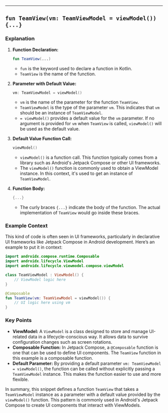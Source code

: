 ---------------------------------------------------------------------------
## **`fun TeamView(vm: TeamViewModel = viewModel()) {...}`** 

### Explanation

1. **Function Declaration:**
   ```kotlin
   fun TeamView(...)
   ```
   - `fun` is the keyword used to declare a function in Kotlin.
   - `TeamView` is the name of the function.

2. **Parameter with Default Value:**
   ```kotlin
   vm: TeamViewModel = viewModel()
   ```
   - `vm` is the name of the parameter for the function `TeamView`.
   - `TeamViewModel` is the type of the parameter `vm`. This indicates that `vm` should be an instance of `TeamViewModel`.
   - `= viewModel()` provides a default value for the `vm` parameter. If no argument is provided for `vm` when `TeamView` is called, `viewModel()` will be used as the default value.

3. **Default Value Function Call:**
   ```kotlin
   viewModel()
   ```
   - `viewModel()` is a function call. This function typically comes from a library such as Android's Jetpack Compose or other UI frameworks.
   - The `viewModel()` function is commonly used to obtain a ViewModel instance. In this context, it's used to get an instance of `TeamViewModel`.

4. **Function Body:**
   ```kotlin
   {...}
   ```
   - The curly braces `{...}` indicate the body of the function. The actual implementation of `TeamView` would go inside these braces.

### Example Context

This kind of code is often seen in UI frameworks, particularly in declarative UI frameworks like Jetpack Compose in Android development. Here’s an example to put it in context:

```kotlin
import androidx.compose.runtime.Composable
import androidx.lifecycle.ViewModel
import androidx.lifecycle.viewmodel.compose.viewModel

class TeamViewModel : ViewModel() {
    // ViewModel logic here
}

@Composable
fun TeamView(vm: TeamViewModel = viewModel()) {
    // UI logic here using vm
}
```

### Key Points

- **ViewModel:** A `ViewModel` is a class designed to store and manage UI-related data in a lifecycle-conscious way. It allows data to survive configuration changes such as screen rotations.
- **Composable Function:** In Jetpack Compose, a `@Composable` function is one that can be used to define UI components. The `TeamView` function in this example is a composable function.
- **Default Parameter:** By providing a default parameter `vm: TeamViewModel = viewModel()`, the function can be called without explicitly passing a `TeamViewModel` instance. This makes the function easier to use and more flexible.

In summary, this snippet defines a function `TeamView` that takes a `TeamViewModel` instance as a parameter with a default value provided by the `viewModel()` function. This pattern is commonly used in Android's Jetpack Compose to create UI components that interact with ViewModels.
